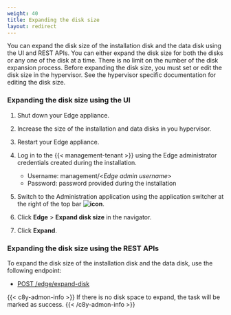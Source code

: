 ```yaml
---
weight: 40
title: Expanding the disk size
layout: redirect
---
```


You can expand the disk size of the installation disk and the data disk using the UI and REST APIs. You can either expand the disk size for both the disks or any one of the disk at a time. There is no limit on the number of the disk expansion process. Before expanding the disk size, you must set or edit the disk size in the hypervisor. See the hypervisor specific documentation for editing the disk size.

### Expanding the disk size using the UI

1. Shut down your Edge appliance.

2. Increase the size of the installation and data disks in you hypervisor.

3. Restart your Edge appliance.

4. Log in to the {{< management-tenant >}} using the Edge administrator credentials created during the installation.

	- Username: management/<*Edge admin username*>
	- Password: password provided during the installation

5. Switch to the Administration application using the application switcher at the right of the top bar **<img class="Default" src="/images/icons/switcher-icon.png" alt="icon" style="display: inline; float: none">**.

6. Click **Edge** > **Expand disk size** in the navigator.

7. Click **Expand**.

### Expanding the disk size using the REST APIs

To expand the disk size of the installation disk and the data disk, use the following endpoint:

- [POST /edge/expand-disk](/edge/rest-api/#post-edgeexpand-disk)

{{< c8y-admon-info >}}
If there is no disk space to expand, the task will be marked as success.
{{< /c8y-admon-info >}}
